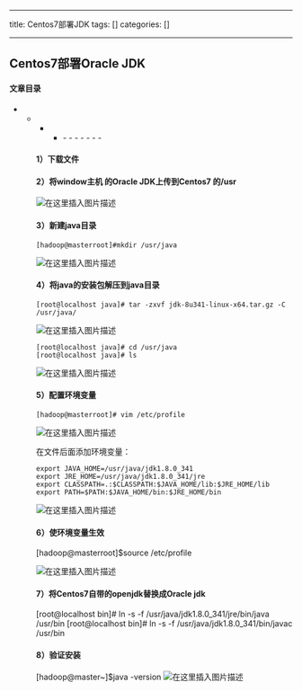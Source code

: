 
--- 
title:  Centos7部署JDK 
tags: []
categories: [] 

---
## Centos7部署Oracle JDK



#### 文章目录
- - <ul><li><ul><li>- - - - - - - 


#### 1）下载文件

#### 2）将window主机 的Oracle JDK上传到Centos7 的/usr

<img src="https://img-blog.csdnimg.cn/bc8201174b4f43c68a2323f821dd99e1.png#pic_center" alt="在这里插入图片描述">

#### 3）新建java目录

```
[hadoop@masterroot]#mkdir /usr/java

```

<img src="https://img-blog.csdnimg.cn/c71c69ee7c7c460fbee50e2e9f777809.png#pic_center" alt="在这里插入图片描述">

#### 4）将java的安装包解压到java目录

```
[root@localhost java]# tar -zxvf jdk-8u341-linux-x64.tar.gz -C /usr/java/

```

<img src="https://img-blog.csdnimg.cn/e91d00b4bf574c1db976c6fd08f07217.png#pic_center" alt="在这里插入图片描述">

```
[root@localhost java]# cd /usr/java
[root@localhost java]# ls

```

<img src="https://img-blog.csdnimg.cn/cd7ac29478ed44a9acb3e11b75b773a1.png#pic_center" alt="在这里插入图片描述">

#### 5）配置环境变量

```
[hadoop@masterroot]# vim /etc/profile 

```

<img src="https://img-blog.csdnimg.cn/1965d4ecd8ae495a8b4e37b0bad07514.png#pic_center" alt="在这里插入图片描述">

在文件后面添加环境变量：

```
export JAVA_HOME=/usr/java/jdk1.8.0_341
export JRE_HOME=/usr/java/jdk1.8.0_341/jre
export CLASSPATH=.:$CLASSPATH:$JAVA_HOME/lib:$JRE_HOME/lib
export PATH=$PATH:$JAVA_HOME/bin:$JRE_HOME/bin

```

<img src="https://img-blog.csdnimg.cn/c57651bd063e467dbe3796da78f0c915.png#pic_center" alt="在这里插入图片描述">

#### 6）使环境变量生效

[hadoop@masterroot]$source /etc/profile

<img src="https://img-blog.csdnimg.cn/99ef5fdc8b16488dade879c2a85df70c.png#pic_center" alt="在这里插入图片描述">

#### 7）将Centos7自带的openjdk替换成Oracle jdk

[root@localhost bin]# ln -s -f /usr/java/jdk1.8.0_341/jre/bin/java /usr/bin [root@localhost bin]# ln -s -f /usr/java/jdk1.8.0_341/bin/javac /usr/bin

#### 8）验证安装

[hadoop@master~]$java -version <img src="https://img-blog.csdnimg.cn/7bc5ddb43077402898ed82d54aa72be9.png#pic_center" alt="在这里插入图片描述">
